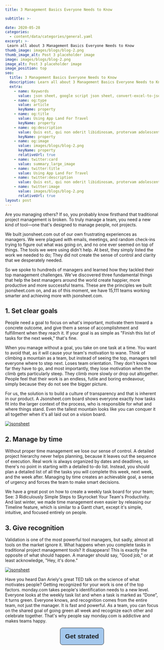```yaml
---
title: 3 Management Basics Everyone Needs to Know

subtitle: >-
 
date: 2020-05-28
categories:
  - content/data/categories/general.yaml
excerpt: >-
 Learn all about 3 Management Basics Everyone Needs to Know
thumb_image: images/blogs/blog-2.png
thumb_image_alt: Post 3 placeholder image
image: images/blogs/blog-2.png
image_alt: Post 3 placeholder image
image_position: top
seo:
  title: 3 Management Basics Everyone Needs to Know
  description: Learn all about 3 Management Basics Everyone Needs to Know
  extra:
    - name: Keywords
      value: json sheet, google script json sheet, convert-excel-to-json sheet, json sheetjs,json cheat sheet, google sheet to json, sheets json api, google sheet json api, json sheet builder, json cheat sheet pdf, json to sheet custom header, json schema cheat sheet, jsonpath cheat sheet, google sheet to json, json to google sheets
    - name: og:type
      value: article
      keyName: property
    - name: og:title
      value: Using App Land For Travel
      keyName: property
    - name: og:description
      value: Quis est, qui non oderit libidinosam, protervam adolescentiam
      keyName: property
    - name: og:image
      value: images/blogs/blog-2.png
      keyName: property
      relativeUrl: true
    - name: twitter:card
      value: summary_large_image
    - name: twitter:title
      value: Using App Land For Travel
    - name: twitter:description
      value: Quis est, qui non oderit libidinosam, protervam adolescentiam
    - name: twitter:image
      value: images/blogs/blog-2.png
      relativeUrl: true
layout: post
---
```


Are you managing others? If so, you probably know firsthand that traditional project management is broken. To truly manage a team, you need a new kind of tool—one that's designed to manage people, not projects.

We built jsonsheet.com out of our own frustrating experiences as managers. We were plagued with emails, meetings, and random check-ins trying to figure out what was going on, and no one ever seemed on top of things. The tools we were using didn't help. At best, they simply listed the work we needed to do; They did not create the sense of control and clarity that we desperately needed.

So we spoke to hundreds of managers and learned how they tackled their top management challenges. We've discovered three fundamental things that help the best managers around the world create happier, more productive and more successful teams. These are the principles we built jsonsheet.com on, and as of this moment, we have 15,111 teams working smarter and achieving more with jsonsheet.com.

## 1. Set clear goals

People need a goal to focus on what's important, motivate them toward a concrete outcome, and give them a sense of accomplishment and fulfillment when they reach it. If your goal is as simple as "Finish this list of tasks for the next week," that's fine.

When you manage without a goal, you take on one task at a time. You want to avoid that, as it will cause your team's motivation to wane. Think of climbing a mountain as a team, but instead of seeing the top, managers tell everyone where to step next. Loses team orientation. They don't know how far they have to go, and most importantly, they lose motivation when the climb gets particularly steep. They climb more slowly or drop out altogether. People feel that their work is an endless, futile and boring endeavour, simply because they do not see the bigger picture.

For us, the solution is to build a culture of transparency and that is inherent in our product. A Jsonsheet.com board shows everyone exactly how tasks fit into the larger context of the process, who is responsible for what and where things stand. Even the tallest mountain looks like you can conquer it all together when it's all laid out on a vision board.

<a href="https://jsonsheet.com/" >![jsonsheet](/images/blogs/blog-2-1.PNG)</a>

## 2. Manage by time

Without proper time management we lose our sense of control. A detailed project hierarchy never helps planning, because it leaves out the sequence of execution. Real work is always organized by dates and deadlines, so there's no point in starting with a detailed to-do list. Instead, you should plan a detailed list of all the tasks you will complete this week, next week, and the week after. Managing by time creates an achievable goal, a sense of urgency and forces the team to make smart decisions.

We have a great post on how to create a weekly task board for your team; See: 3 Ridiculously Simple Steps to Skyrocket Your Team's Productivity. And last winter, we made time management even easier by releasing our Timeline feature, which is similar to a Gantt chart, except it's simple, intuitive, and focused entirely on people.

## 3. Give recognition

Validation is one of the most powerful tool managers, but sadly, almost all tools on the market ignore it. What happens when you complete tasks in traditional project management tools? It disappears! This is exactly the opposite of what should happen. A manager should say, "Good job," or at least acknowledge, "Hey, it's done."

<a href="https://jsonsheet.com/" >![jsonsheet](/images/blogs/blog-1-2.PNG)</a>

Have you heard Dan Ariely's great TED talk on the science of what motivates people? Getting recognized for your work is one of the top factors. monday.com takes people's identification needs to a new level. Everyone looks at the weekly task list and when a task is marked as “Done”, it turns green. Everyone knows, and recognition comes from the entire team, not just the manager. It is fast and powerful. As a team, you can focus on the shared goal of going green all week and recognize each other and celebrate together. That's why people say monday.com is addictive and makes teams happy.

<div  style="text-align: center;"><a href="https://play.google.com/store/apps/details?id=com.jsonsheetapp"><button style="border:1px solid;font-weight:700;padding:3%;font-size:1.5em;color:#1b1e21;background-color:#a4c8ed;border-radius:8px;" >Get strated</button></a></div>


